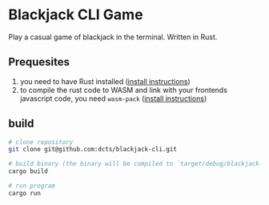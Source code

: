 # Blackjack CLI Game
Play a casual game of blackjack in the terminal. Written in Rust.

## Prequesites
1. you need to have Rust installed ([install instructions](https://www.rust-lang.org/tools/install))
2. to compile the rust code to WASM and link with your frontends javascript code, you need `wasm-pack` ([install instructions](https://rustwasm.github.io/wasm-pack/installer/))

## build
```bash
# clone repository
git clone git@github.com:dcts/blackjack-cli.git

# build binary (the binary will be compiled to `target/debug/blackjack-cli`)
cargo build

# run program
cargo run
```
